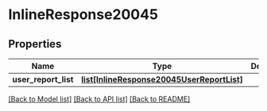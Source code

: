 # InlineResponse20045

## Properties
Name | Type | Description | Notes
------------ | ------------- | ------------- | -------------
**user_report_list** | [**list[InlineResponse20045UserReportList]**](InlineResponse20045UserReportList.md) |  | [optional] 

[[Back to Model list]](../README.md#documentation-for-models) [[Back to API list]](../README.md#documentation-for-api-endpoints) [[Back to README]](../README.md)

